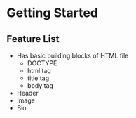 # Getting Started

## Feature List
* Has basic building blocks of HTML file
    * DOCTYPE
    * html tag
    * title tag
    * body tag
* Header
* Image
* Bio


